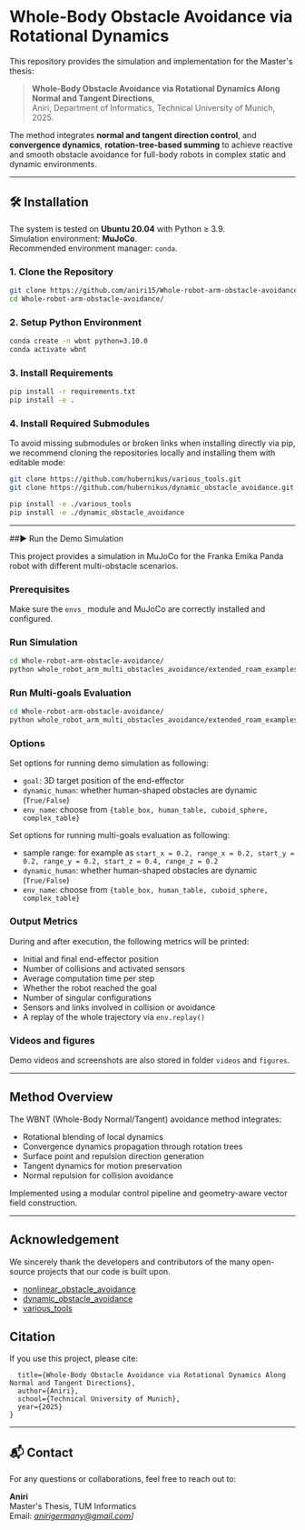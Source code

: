 # Whole-Body Obstacle Avoidance via Rotational Dynamics

This repository provides the simulation and implementation for the Master's thesis:

> **Whole-Body Obstacle Avoidance via Rotational Dynamics Along Normal and Tangent Directions**,  
> Aniri, Department of Informatics, Technical University of Munich, 2025.

The method integrates **normal and tangent direction control**, and **convergence dynamics**, **rotation-tree-based summing** to achieve reactive and smooth obstacle avoidance for full-body robots in complex static and dynamic environments.

---

## 🛠 Installation
The system is tested on **Ubuntu 20.04** with Python ≥ 3.9.  
Simulation environment: **MuJoCo**.  
Recommended environment manager:  `conda`.

### 1. Clone the Repository
```bash
git clone https://github.com/aniri15/Whole-robot-arm-obstacle-avoidance.git
cd Whole-robot-arm-obstacle-avoidance/
```

### 2. Setup Python Environment
```bash
conda create -n wbnt python=3.10.0
conda activate wbnt
```

### 3. Install Requirements
```bash
pip install -r requirements.txt
pip install -e .
```

### 4. Install Required Submodules
To avoid missing submodules or broken links when installing directly via pip, we recommend cloning the repositories locally and installing them with editable mode:
```bash
git clone https://github.com/hubernikus/various_tools.git
git clone https://github.com/hubernikus/dynamic_obstacle_avoidance.git

pip install -e ./various_tools
pip install -e ./dynamic_obstacle_avoidance

```
---

##▶️  Run the Demo Simulation

This project provides a simulation in MuJoCo for the Franka Emika Panda robot with different multi-obstacle scenarios.

###  Prerequisites
Make sure the `envs_` module and MuJoCo are correctly installed and configured.

###  Run Simulation
```bash
cd Whole-robot-arm-obstacle-avoidance/
python whole_robot_arm_multi_obstacles_avoidance/extended_roam_examples/multi_obstacles/whole_body_franka_multi_obstacles.py
```


### Run Multi-goals Evaluation
```bash
cd Whole-robot-arm-obstacle-avoidance/
python whole_robot_arm_multi_obstacles_avoidance/extended_roam_examples/multi_obstacles/test_WBNT.py
```

###  Options
Set options for running demo simulation as following:
- `goal`: 3D target position of the end-effector
- `dynamic_human`: whether human-shaped obstacles are dynamic (`True/False`)
- `env_name`: choose from `{table_box, human_table, cuboid_sphere, complex_table}`

Set options for running multi-goals evaluation as following:
- sample range: for example as `start_x = 0.2, range_x = 0.2, start_y = 0.2, range_y = 0.2, start_z = 0.4, range_z = 0.2`
- `dynamic_human`: whether human-shaped obstacles are dynamic (`True/False`)
- `env_name`: choose from `{table_box, human_table, cuboid_sphere, complex_table}`


###  Output Metrics

During and after execution, the following metrics will be printed:
- Initial and final end-effector position
- Number of collisions and activated sensors
- Average computation time per step
- Whether the robot reached the goal
- Number of singular configurations
- Sensors and links involved in collision or avoidance
- A replay of the whole trajectory via `env.replay()`


### Videos and figures

Demo videos and screenshots are also stored in folder `videos` and `figures`.

---

##  Method Overview

The WBNT (Whole-Body Normal/Tangent) avoidance method integrates:
- Rotational blending of local dynamics
- Convergence dynamics propagation through rotation trees
- Surface point and repulsion direction generation
- Tangent dynamics for motion preservation
- Normal repulsion for collision avoidance

Implemented using a modular control pipeline and geometry-aware vector field construction.

---

##  Acknowledgement

We sincerely thank the developers and contributors of the many open-source projects that our code is built upon.
- [nonlinear_obstacle_avoidance](https://github.com/hubernikus/nonlinear_obstacle_avoidance)
- [dynamic_obstacle_avoidance](https://github.com/hubernikus/dynamic_obstacle_avoidance)
- [various_tools](https://github.com/hubernikus/various_tools)

## Citation

If you use this project, please cite:
```@mastersthesis{aniri2025wbnt,
  title={Whole-Body Obstacle Avoidance via Rotational Dynamics Along Normal and Tangent Directions},
  author={Aniri},
  school={Technical University of Munich},
  year={2025}
}

```

---


## 📬 Contact

For any questions or collaborations, feel free to reach out to:

**Aniri**  
Master's Thesis, TUM Informatics  
Email: *anirigermany@gmail.com]*
